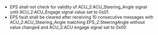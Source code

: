* EPS shall not check for validity of ACU_2:ACU_Steering_Angle signal until   ACU_2:ACU_Engage signal value set to 0x01.
* EPS fault shall be cleared after receiving 10 consecutive messages with  ACU_2:ACU_Steering_Angle matching EPS_2:SteeringAngle without value changed and ACU_2:ACU engage signal set to 0x00
 
